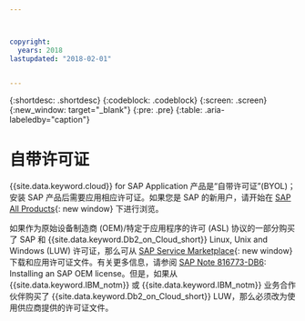 ```yaml
---



copyright:
  years: 2018
lastupdated: "2018-02-01"


---
```


{:shortdesc: .shortdesc}
{:codeblock: .codeblock}
{:screen: .screen}
{:new_window: target="_blank"}
{:pre: .pre}
{:table: .aria-labeledby="caption"}


# 自带许可证

{{site.data.keyword.cloud}} for SAP Application 产品是“自带许可证”(BYOL)；安装 SAP 产品后需要应用相应许可证。如果您是 SAP 的新用户，请开始在 [SAP All Products](https://go.sap.com/solution.html){: new window} 下进行浏览。

如果作为原始设备制造商 (OEM)/特定于应用程序的许可 (ASL) 协议的一部分购买了 SAP 和 {{site.data.keyword.Db2_on_Cloud_short}} Linux, Unix and Windows (LUW) 许可证，那么可从 [SAP Service Marketplace](https://websmp201.sap-ag.de/){: new window} 下载和应用许可证文件。有关更多信息，请参阅 [SAP Note 816773-DB6](https://launchpad.support.sap.com/#/notes/816773): Installing an SAP OEM license。但是，如果从 {{site.data.keyword.IBM_notm}} 或 {{site.data.keyword.IBM_notm}} 业务合作伙伴购买了 {{site.data.keyword.Db2_on_Cloud_short}} LUW，那么必须改为使用供应商提供的许可证文件。
